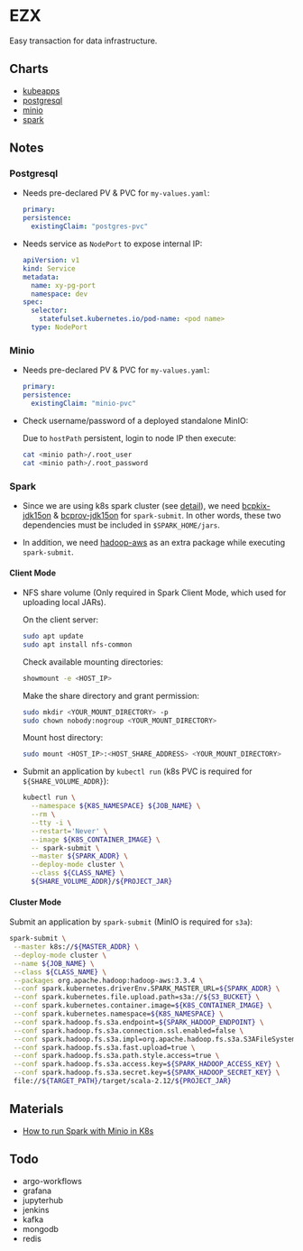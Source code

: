 # EZX

Easy transaction for data infrastructure.

## Charts

- [kubeapps](https://github.com/vmware-tanzu/kubeapp)
- [postgresql](https://github.com/bitnami/charts/tree/master/bitnami/postgresql)
- [minio](https://github.com/bitnami/charts/tree/master/bitnami/minio)
- [spark](https://github.com/bitnami/charts/tree/master/bitnami/spark)

## Notes

### Postgresql

- Needs pre-declared PV & PVC for `my-values.yaml`:

  ```yaml
  primary:
  persistence:
    existingClaim: "postgres-pvc"
  ```

- Needs service as `NodePort` to expose internal IP:

  ```yaml
  apiVersion: v1
  kind: Service
  metadata:
    name: xy-pg-port
    namespace: dev
  spec:
    selector:
      statefulset.kubernetes.io/pod-name: <pod name>
    type: NodePort
  ```

### Minio

- Needs pre-declared PV & PVC for `my-values.yaml`:

  ```yaml
  primary:
  persistence:
    existingClaim: "minio-pvc"
  ```

- Check username/password of a deployed standalone MinIO:

  Due to `hostPath` persistent, login to node IP then execute:

  ```sh
  cat <minio path>/.root_user
  cat <minio path>/.root_password
  ```

### Spark

- Since we are using k8s spark cluster (see [detail](https://stackoverflow.com/a/68779353)), we need [bcpkix-jdk15on](https://mvnrepository.com/artifact/org.bouncycastle/bcpkix-jdk15on) & [bcprov-jdk15on](https://mvnrepository.com/artifact/org.bouncycastle/bcprov-jdk15on) for `spark-submit`. In other words, these two dependencies must be included in `$SPARK_HOME/jars`.

- In addition, we need [hadoop-aws](https://mvnrepository.com/artifact/org.apache.hadoop/hadoop-aws) as an extra package while executing `spark-submit`.

#### Client Mode

- NFS share volume (Only required in Spark Client Mode, which used for uploading local JARs).

  On the client server:

  ```sh
  sudo apt update
  sudo apt install nfs-common
  ```

  Check available mounting directories:

  ```sh
  showmount -e <HOST_IP>
  ```

  Make the share directory and grant permission:

  ```sh
  sudo mkdir <YOUR_MOUNT_DIRECTORY> -p
  sudo chown nobody:nogroup <YOUR_MOUNT_DIRECTORY>
  ```

  Mount host directory:

  ```sh
  sudo mount <HOST_IP>:<HOST_SHARE_ADDRESS> <YOUR_MOUNT_DIRECTORY>
  ```

- Submit an application by `kubectl run` (k8s PVC is required for `${SHARE_VOLUME_ADDR}`):

  ```sh
  kubectl run \
    --namespace ${K8S_NAMESPACE} ${JOB_NAME} \
    --rm \
    --tty -i \
    --restart='Never' \
    --image ${K8S_CONTAINER_IMAGE} \
    -- spark-submit \
    --master ${SPARK_ADDR} \
    --deploy-mode cluster \
    --class ${CLASS_NAME} \
    ${SHARE_VOLUME_ADDR}/${PROJECT_JAR}
  ```

#### Cluster Mode

Submit an application by `spark-submit` (MinIO is required for `s3a`):

```sh
spark-submit \
 --master k8s://${MASTER_ADDR} \
 --deploy-mode cluster \
 --name ${JOB_NAME} \
 --class ${CLASS_NAME} \
 --packages org.apache.hadoop:hadoop-aws:3.3.4 \
 --conf spark.kubernetes.driverEnv.SPARK_MASTER_URL=${SPARK_ADDR} \
 --conf spark.kubernetes.file.upload.path=s3a://${S3_BUCKET} \
 --conf spark.kubernetes.container.image=${K8S_CONTAINER_IMAGE} \
 --conf spark.kubernetes.namespace=${K8S_NAMESPACE} \
 --conf spark.hadoop.fs.s3a.endpoint=${SPARK_HADOOP_ENDPOINT} \
 --conf spark.hadoop.fs.s3a.connection.ssl.enabled=false \
 --conf spark.hadoop.fs.s3a.impl=org.apache.hadoop.fs.s3a.S3AFileSystem \
 --conf spark.hadoop.fs.s3a.fast.upload=true \
 --conf spark.hadoop.fs.s3a.path.style.access=true \
 --conf spark.hadoop.fs.s3a.access.key=${SPARK_HADOOP_ACCESS_KEY} \
 --conf spark.hadoop.fs.s3a.secret.key=${SPARK_HADOOP_SECRET_KEY} \
 file://${TARGET_PATH}/target/scala-2.12/${PROJECT_JAR}
```

## Materials

- [How to run Spark with Minio in K8s](https://www.youtube.com/watch?v=ZzFdYm_DqEM)

## Todo

- argo-workflows
- grafana
- jupyterhub
- jenkins
- kafka
- mongodb
- redis
